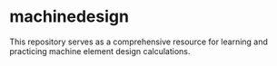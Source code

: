 # machinedesign
This repository serves as a comprehensive resource for learning and practicing machine element design calculations.
